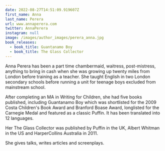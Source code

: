 ```yaml
---
date: 2022-08-27T14:51:09.919607Z
first_name: Anna
last_name: Perera
url: www.annaperera.com
twitter: AnnaPerera
instagram: null
image: /images/author_images/perera_anna.jpg
book_releases:
  - book_title: Guantanamo Boy
  - book_title: The Glass Collector
---
```

Anna Perera has been a part time chambermaid, waitress, post-mistress, anything to bring in cash when she was growing up twenty miles from London before training as a teacher. She taught English in two London secondary schools before running a unit for teenage boys excluded from mainstream school. 

After completing an MA in Writing for Children, she had five books published, including Guantanamo Boy which was shortlisted for the 2009 Costa Children's Book Award and Branford Boase Award, longlisted for the Carnegie Medal and featured as a classic Puffin. It has been translated into 12 languages. 

Her The Glass Collector was published by Puffin in the UK, Albert Whitman in the US and HarperCollins Australia in 2011.

She gives talks, writes articles and screenplays.